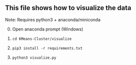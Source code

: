 ## This file shows how to visualize the data

Note: Requires python3 + anaconda/miniconda

0) Open anaconda prompt (Windows)

1) `cd KMeans-Cluster/visualize`

2) `pip3 install -r requirements.txt `

3) `python3 visualize.py`
